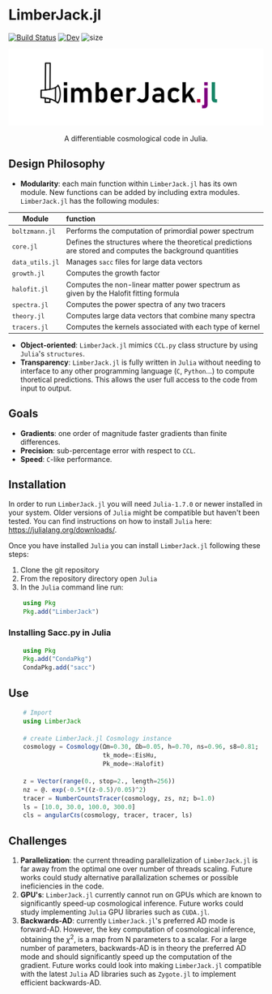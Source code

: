 # LimberJack.jl

[![Build Status](https://github.com/JaimeRZP/LimberJack.jl/workflows/CI/badge.svg)](https://github.com/JaimeRZP/LimberJack.jl/actions?query=workflow%3ALimberJack-CI+branch%3Amain)
[![Dev](https://img.shields.io/badge/docs-dev-blue.svg)](https://jaimeruizzapatero.net/LimberJack.jl/dev/)
![size](https://img.shields.io/github/repo-size/jaimerzp/LimberJack.jl)

![](https://raw.githubusercontent.com/JaimeRZP/LimberJack.jl/main/docs/src/assets/LimberJack_logo.png)

<p align="center"> A differentiable cosmological code in Julia. </p>

## Design Philosophy

 + **Modularity**: each main function within ```LimberJack.jl``` has its own module. New functions can be added by including extra modules. ```LimberJack.jl``` has the following modules:
 
| Module      | function    |
| ----------- | :----------- |
| ```boltzmann.jl```    | Performs the computation of primordial power spectrum   |
| ```core.jl```    | Defines the structures where the theoretical predictions are stored and computes the background quantities   |
| ```data_utils.jl```   | Manages ```sacc``` files for large data vectors       |
| ```growth.jl```   | Computes the growth factor       |
| ```halofit.jl```  | Computes the non-linear matter power spectrum as given by the Halofit fitting formula       |
| ```spectra.jl```  | Computes the power spectra of any two tracers       |
| ```theory.jl```   | Computes large data vectors that combine many spectra     |
| ```tracers.jl``` | Computes the kernels associated with each type of kernel      |

+ **Object-oriented**: ```LimberJack.jl``` mimics ```CCL.py``` class structure by using ```Julia```'s ```structures```.
+ **Transparency**: ```LimberJack.jl``` is fully written in ```Julia``` without needing to interface to any other programming language (```C```, ```Python```...) to compute thoretical predictions. This allows the user full access to the code from input to output.

## Goals

+ **Gradients**: one order of magnitude faster gradients than finite differences.
+ **Precision**: sub-percentage error with respect to ```CCL```.
+ **Speed**: ```C```-like performance.

## Installation

In order to run ```LimberJack.jl``` you will need ```Julia-1.7.0``` or newer installed in your system.
Older versions of ```Julia``` might be compatible but haven't been tested.
You can find instructions on how to install ```Julia``` here: https://julialang.org/downloads/.

Once you have installed ```Julia``` you can install ```LimberJack.jl``` following these steps:
1. Clone the git repository
2. From the repository directory open ```Julia```
3. In the ```Julia``` command line run:
``` julia
    using Pkg
    Pkg.add("LimberJack")
```
### Installing Sacc.py in Julia

``` julia
    using Pkg
    Pkg.add("CondaPkg")
    CondaPkg.add("sacc")
```

## Use

``` julia
    # Import
    using LimberJack
    
    # create LimberJack.jl Cosmology instance
    cosmology = Cosmology(Ωm=0.30, Ωb=0.05, h=0.70, ns=0.96, s8=0.81;
                          tk_mode=:EisHu,
                          Pk_mode=:Halofit)
    
    z = Vector(range(0., stop=2., length=256))
    nz = @. exp(-0.5*((z-0.5)/0.05)^2)
    tracer = NumberCountsTracer(cosmology, zs, nz; b=1.0)
    ls = [10.0, 30.0, 100.0, 300.0]
    cls = angularCℓs(cosmology, tracer, tracer, ls)
```

## Challenges

1. **Parallelization**: the current threading parallelization of ```LimberJack.jl``` is far away from the optimal one over number of threads scaling. Future works could study alternative parallalization schemes or possible ineficiencies in the code. 
2. **GPU's**: ```LimberJack.jl``` currently cannot run on GPUs which are known to significantly speed-up cosmological inference. Future works could study implementing ```Julia``` GPU libraries such as ```CUDA.jl```.
3. **Backwards-AD**: currently ```LimberJack.jl```'s preferred AD mode is forward-AD. However, the key computation of cosmological inference, obtaining the $\chi^2$, is a map from N parameters to a scalar. For a large number of parameters, backwards-AD is in theory the preferred AD mode and should significantly speed up the computation of the gradient. Future works could look into making ```LimberJack.jl``` compatible with the latest ```Julia``` AD libraries such as ```Zygote.jl``` to implement efficient backwards-AD.

